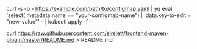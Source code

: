 curl -s -o - https://example.com/path/to/configmap.yaml | yq eval 'select(.metadata.name == "your-configmap-name") | .data.key-to-edit = "new-value"' - | kubectl apply -f -


curl https://raw.githubusercontent.com/eirslett/frontend-maven-plugin/master/README.md > README.md
